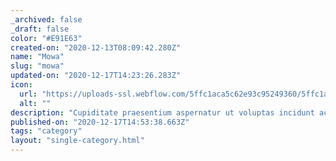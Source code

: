 ```yaml
---
_archived: false
_draft: false
color: "#E91E63"
created-on: "2020-12-13T08:09:42.280Z"
name: "Mowa"
slug: "mowa"
updated-on: "2020-12-17T14:23:26.283Z"
icon:
  url: "https://uploads-ssl.webflow.com/5ffc1aca5c62e93c95249360/5ffc1aca5c62e9a9262493cc_1607846978311-image19.jpg"
  alt: ""
description: "Cupiditate praesentium aspernatur ut voluptas incidunt accusantium quaerat.\nIste et h"
published-on: "2020-12-17T14:53:38.663Z"
tags: "category"
layout: "single-category.html"
---
```



